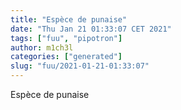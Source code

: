 ```yaml
---
title: "Espèce de punaise"
date: "Thu Jan 21 01:33:07 CET 2021"
tags: ["fuu", "pipotron"]
author: m1ch3l
categories: ["generated"]
slug: "fuu/2021-01-21-01:33:07"
---
```


Espèce de punaise
